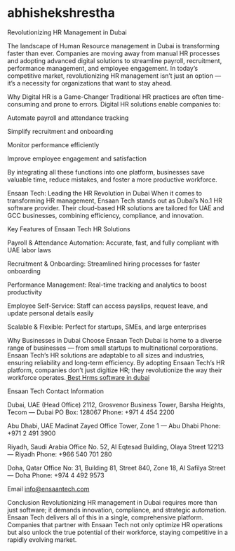 # abhishekshrestha
Revolutionizing HR Management in Dubai

The landscape of Human Resource management in Dubai is transforming faster than ever. Companies are moving away from manual HR processes and adopting advanced digital solutions to streamline payroll, recruitment, performance management, and employee engagement. In today’s competitive market, revolutionizing HR management isn’t just an option — it’s a necessity for organizations that want to stay ahead.

Why Digital HR is a Game-Changer
Traditional HR practices are often time-consuming and prone to errors. Digital HR solutions enable companies to:

Automate payroll and attendance tracking

Simplify recruitment and onboarding

Monitor performance efficiently

Improve employee engagement and satisfaction

By integrating all these functions into one platform, businesses save valuable time, reduce mistakes, and foster a more productive workforce.

Ensaan Tech: Leading the HR Revolution in Dubai
When it comes to transforming HR management, Ensaan Tech stands out as Dubai’s No.1 HR software provider. Their cloud-based HR solutions are tailored for UAE and GCC businesses, combining efficiency, compliance, and innovation.

Key Features of Ensaan Tech HR Solutions

Payroll & Attendance Automation: Accurate, fast, and fully compliant with UAE labor laws

Recruitment & Onboarding: Streamlined hiring processes for faster onboarding

Performance Management: Real-time tracking and analytics to boost productivity

Employee Self-Service: Staff can access payslips, request leave, and update personal details easily

Scalable & Flexible: Perfect for startups, SMEs, and large enterprises 

Why Businesses in Dubai Choose Ensaan Tech
Dubai is home to a diverse range of businesses — from small startups to multinational corporations. Ensaan Tech’s HR solutions are adaptable to all sizes and industries, ensuring reliability and long-term efficiency. By adopting Ensaan Tech’s HR platform, companies don’t just digitize HR; they revolutionize the way their workforce operates.<a href="https://ensaantech.com/blog/best-hr-software-in-dubai-uae-middleeast/"> Best Hrms software in dubai </a>


Ensaan Tech Contact Information

Dubai, UAE (Head Office)
2112, Grosvenor Business Tower, Barsha Heights, Tecom — Dubai
PO Box: 128067
Phone: +971 4 454 2200

Abu Dhabi, UAE
Madinat Zayed Office Tower, Zone 1 — Abu Dhabi
Phone: +971 2 491 3900

Riyadh, Saudi Arabia
Office No. 52, Al Eqtesad Building, Olaya Street 12213 — Riyadh
Phone: +966 540 701 280

Doha, Qatar
Office No: 31, Building 81, Street 840, Zone 18, Al Safilya Street — Doha
Phone: +974 4 492 9573

Email
info@ensaantech.com

Conclusion
Revolutionizing HR management in Dubai requires more than just software; it demands innovation, compliance, and strategic automation. Ensaan Tech delivers all of this in a single, comprehensive platform. Companies that partner with Ensaan Tech not only optimize HR operations but also unlock the true potential of their workforce, staying competitive in a rapidly evolving market.
